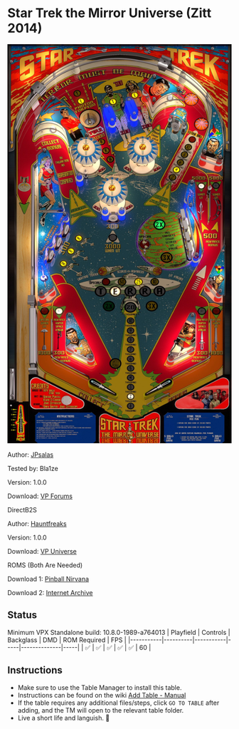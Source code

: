 # Star Trek the Mirror Universe (Zitt 2014)

![Table Preview](../../images/vpx-startrekmu.png)

Author: [JPsalas](https://www.vpforums.org/index.php?showuser=277)

Tested by: Bla1ze

Version: 1.0.0

Download: [VP Forums](https://www.vpforums.org/index.php?app=downloads&showfile=18568)

DirectB2S

Author: [Hauntfreaks](https://vpuniverse.com/profile/5216-hauntfreaks/)

Version: 1.0.0

Download: [VP Universe](https://vpuniverse.com/files/file/21439-star-trek-mirror-universe-bally-1978-b2s/)

ROMS (Both Are Needed)

Download 1: [Pinball Nirvana](https://pinballnirvana.com/forums/resources/startrek.2390/)

Download 2: [Internet Archive](https://archive.org/download/vpinmame/roms/roms.zip/startreb.zip)


## Status 

Minimum VPX Standalone build: 10.8.0-1989-a764013
| Playfield | Controls | Backglass | DMD | ROM Required | FPS | 
|-----------|----------|-----------|-----|--------------|-----|
| :white_check_mark: | :white_check_mark: | :white_check_mark: | :white_check_mark: | :white_check_mark: | 60 |

## Instructions

- Make sure to use the Table Manager to install this table.
- Instructions can be found on the wiki [Add Table - Manual](https://github.com/LegendsUnchained/vpx-standalone-alp4k/wiki/%5B04%5D-%F0%9F%A7%A1-TM-%E2%80%90-Other-Features#add-table---manual)
- If the table requires any additional files/steps, click `GO TO TABLE` after adding, and the TM will open to the relevant table folder.
- Live a short life and languish. 🖖

